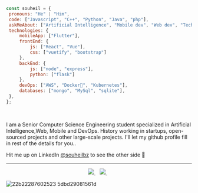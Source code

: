 <p align="center">
   
   ```javascript
const souheil = {
    pronouns: "He" | "Him",
    code: ["Javascript", "C++", "Python", "Java", "php"],
    askMeAbout: ["Artificial Intelligence", "Mobile dev", "Web dev", "Tech"],
    technologies: {
        mobileApp: ["Flutter"],
        frontEnd: {
            js: ["React", "Vue"],
            css: ["vuetify", "bootstrap"]
        },
        backEnd: {
            js: ["node", "express"],
            python: ["flask"]
        },
        devOps: ["AWS", "Docker🐳", "Kubernetes"],
        databases: ["mongo", "MySql", "sqlite"],
    },
};
```
</p>

<br>

I am a Senior Computer Science Engineering student specialized in Artificial Intelligence,Web, Mobile and DevOps. History working in startups, open-sourced projects and other large-scale projects. I'll let my github profile fill in rest of the details for you..

Hit me up on LinkedIn [@souheilbz](https://www.linkedin.com/in/souheil-bouzouita/) to see the other side 🙌

-----------

<p align='center'>
     <a href="https://souheilbouzouita.netlify.app">
        <img src="https://img.shields.io/badge/Website-3b5998?style=for-the-badge&logo=Stadia&logoColor=white" />
    </a>&nbsp;&nbsp;
    <a href="https://www.linkedin.com/in/souheil-bouzouita/">
       <img src="https://img.shields.io/badge/-LinkedIn-0e76a8?style=for-the-badge&logo=Linkedin&logoColor=white" />
    </a>&nbsp;&nbsp;
</p>




![22b22287602523 5dbd29081561d](https://user-images.githubusercontent.com/76651082/160645232-df98ca8b-040c-4a46-b92c-c518731606d3.gif)







